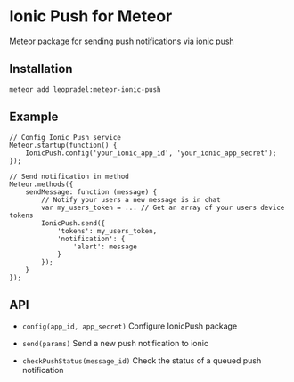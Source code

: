 # Ionic Push for Meteor

Meteor package for sending push notifications via [ionic push](http://docs.ionic.io/docs/push-quick-start)

## Installation
    meteor add leopradel:meteor-ionic-push

## Example
    // Config Ionic Push service
    Meteor.startup(function() {
        IonicPush.config('your_ionic_app_id', 'your_ionic_app_secret');
    });
    
    // Send notification in method
    Meteor.methods({
        sendMessage: function (message) {
            // Notify your users a new message is in chat
            var my_users_token = ... // Get an array of your users device tokens
            IonicPush.send({
                'tokens': my_users_token,
                'notification': {
                    'alert': message
                }
            });
        }
    });

## API
* `config(app_id, app_secret)`
Configure IonicPush package

* `send(params)`
Send a new push notification to ionic

* `checkPushStatus(message_id)`
Check the status of a queued push notification